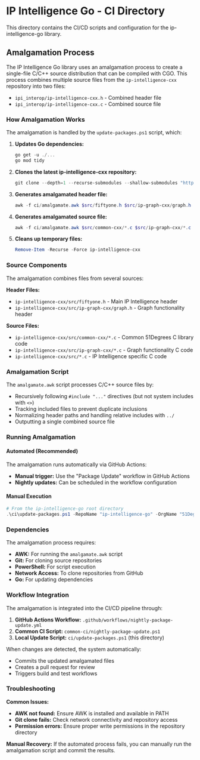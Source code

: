 # IP Intelligence Go - CI Directory

This directory contains the CI/CD scripts and configuration for the ip-intelligence-go library.

## Amalgamation Process

The IP Intelligence Go library uses an amalgamation process to create a single-file C/C++ source distribution that can be compiled with CGO. This process combines multiple source files from the `ip-intelligence-cxx` repository into two files:

- `ipi_interop/ip-intelligence-cxx.h` - Combined header file
- `ipi_interop/ip-intelligence-cxx.c` - Combined source file

### How Amalgamation Works

The amalgamation is handled by the `update-packages.ps1` script, which:

1. **Updates Go dependencies:**
   ```powershell
   go get -u ./...
   go mod tidy
   ```

2. **Clones the latest ip-intelligence-cxx repository:**
   ```powershell
   git clone --depth=1 --recurse-submodules --shallow-submodules "https://github.com/51Degrees/ip-intelligence-cxx.git"
   ```

3. **Generates amalgamated header file:**
   ```powershell
   awk -f ci/amalgamate.awk $src/fiftyone.h $src/ip-graph-cxx/graph.h >ipi_interop/ip-intelligence-cxx.h
   ```

4. **Generates amalgamated source file:**
   ```powershell
   awk -f ci/amalgamate.awk $src/common-cxx/*.c $src/ip-graph-cxx/*.c $src/*.c >ipi_interop/ip-intelligence-cxx.c
   ```

5. **Cleans up temporary files:**
   ```powershell
   Remove-Item -Recurse -Force ip-intelligence-cxx
   ```

### Source Components

The amalgamation combines files from several sources:

**Header Files:**
- `ip-intelligence-cxx/src/fiftyone.h` - Main IP Intelligence header
- `ip-intelligence-cxx/src/ip-graph-cxx/graph.h` - Graph functionality header

**Source Files:**
- `ip-intelligence-cxx/src/common-cxx/*.c` - Common 51Degrees C library code
- `ip-intelligence-cxx/src/ip-graph-cxx/*.c` - Graph functionality C code
- `ip-intelligence-cxx/src/*.c` - IP Intelligence specific C code

### Amalgamation Script

The `amalgamate.awk` script processes C/C++ source files by:
- Recursively following `#include "..."` directives (but not system includes with `<>`)
- Tracking included files to prevent duplicate inclusions
- Normalizing header paths and handling relative includes with `../`
- Outputting a single combined source file

### Running Amalgamation

#### Automated (Recommended)
The amalgamation runs automatically via GitHub Actions:
- **Manual trigger:** Use the "Package Update" workflow in GitHub Actions
- **Nightly updates:** Can be scheduled in the workflow configuration

#### Manual Execution
```powershell
# From the ip-intelligence-go root directory
.\ci\update-packages.ps1 -RepoName "ip-intelligence-go" -OrgName "51Degrees"
```

### Dependencies

The amalgamation process requires:
- **AWK:** For running the `amalgamate.awk` script
- **Git:** For cloning source repositories
- **PowerShell:** For script execution
- **Network Access:** To clone repositories from GitHub
- **Go:** For updating dependencies

### Workflow Integration

The amalgamation is integrated into the CI/CD pipeline through:

1. **GitHub Actions Workflow:** `.github/workflows/nightly-package-update.yml`
2. **Common CI Script:** `common-ci/nightly-package-update.ps1` 
3. **Local Update Script:** `ci/update-packages.ps1` (this directory)

When changes are detected, the system automatically:
- Commits the updated amalgamated files
- Creates a pull request for review
- Triggers build and test workflows

### Troubleshooting

**Common Issues:**
- **AWK not found:** Ensure AWK is installed and available in PATH
- **Git clone fails:** Check network connectivity and repository access
- **Permission errors:** Ensure proper write permissions in the repository directory

**Manual Recovery:**
If the automated process fails, you can manually run the amalgamation script and commit the results.